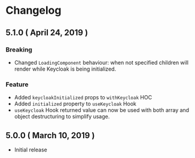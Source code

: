 # Changelog

## 5.1.0 ( April 24, 2019 )

### Breaking

- Changed `LoadingComponent` behaviour: when not specified children will render while Keycloak is being initialized.

### Feature

- Added `keycloakInitialized` props to `withKeycloak` HOC
- Added `initialized` property to `useKeycloak` Hook
- `useKeycloak` Hook returned value can now be used with both array and object destructuring to simplify usage.

## 5.0.0 ( March 10, 2019 )

- Initial release
